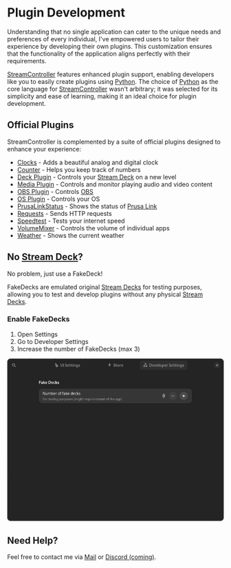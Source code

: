 # Plugin Development

Understanding that no single application can cater to the unique needs and preferences of every individual, I've empowered users to tailor their experience by developing their own plugins. This customization ensures that the functionality of the application aligns perfectly with their requirements.

[StreamController](https://github.com/Core447/StreamController) features enhanced plugin support, enabling developers like you to easily create plugins using [Python](https://python.org). The choice of [Python](https://python.org) as the core language for [StreamController](https://github.com/Core447/StreamController) wasn't arbitrary; it was selected for its simplicity and ease of learning, making it an ideal choice for plugin development.

## Official Plugins

StreamController is complemented by a suite of official plugins designed to enhance your experience:

- [Clocks](https://github.com/StreamController/Clocks) - Adds a beautiful analog and digital clock
- [Counter](https://github.com/StreamController/Counter) - Helps you keep track of numbers
- [Deck Plugin](https://github.com/StreamController/DeckPlugin) - Controls your [Stream Deck](https://www.elgato.com/uk/en/s/welcome-to-stream-deck) on a new level
- [Media Plugin](https://github.com/StreamController/MediaPlugin) - Controls and monitor playing audio and video content
- [OBS Plugin](https://github.com/StreamController/OBSPlugin) - Controls [OBS](https://obsproject.com/)
- [OS Plugin](https://github.com/StreamController/OSPlugin) - Controls your OS
- [PrusaLinkStatus](https://github.com/StreamController/PrusaLinkStatus) - Shows the status of [Prusa Link](https://help.prusa3d.com/de/category/prusa-connect-prusalink_1636)
- [Requests](https://github.com/StreamController/Requests) - Sends HTTP requests
- [Speedtest](https://github.com/StreamController/Speedtest) - Tests your internet speed
- [VolumeMixer](https://github.com/StreamController/VolumeMixer) - Controls the volume of individual apps
- [Weather](https://github.com/StreamController/Weather) - Shows the current weather


## No [Stream Deck](https://www.elgato.com/uk/en/s/welcome-to-stream-deck)?
No problem, just use a FakeDeck!

FakeDecks are emulated original [Stream Decks](https://www.elgato.com/uk/en/s/welcome-to-stream-deck) for testing purposes, allowing you to test and develop plugins without any physical [Stream Decks](https://www.elgato.com/uk/en/s/welcome-to-stream-deck).

### Enable FakeDecks
1. Open Settings
2. Go to Developer Settings
3. Increase the number of FakeDecks (max 3)

![FakeDecks](../assets//FakeDecks.png)

## Need Help?
Feel free to contact me via [Mail](mailto:core447@proton.me) or [Discord (coming)]().
